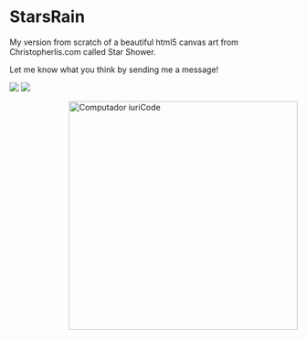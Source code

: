 # StarsRain

<p align="left"> 
My version from scratch of a beautiful html5 canvas art from Christopherlis.com called Star Shower.
</p>
         
<p align="left">
 Let me know what you think by sending me a message!
</p>
               
<p align="left">
  <a href="mailto:leviczios@gmail.com" alt="Gmail">
  <img src="https://img.shields.io/badge/-Gmail-FF0000?style=flat-square&labelColor=FF0000&logo=gmail&logoColor=white"/></a>
  <a href="https://www.instagram.com/tatolevicz" alt="Instagram">
  <img src="https://img.shields.io/badge/-Instagram-DF0174?style=flat-square&labelColor=DF0174&logo=instagram&logoColor=white"/></a>
</p>  


<img src="https://raw.githubusercontent.com/MicaelliMedeiros/micaellimedeiros/master/image/computer-illustration.png" min-width="400px" max-width="400px" width="400px" align="right" alt="Computador iuriCode">
